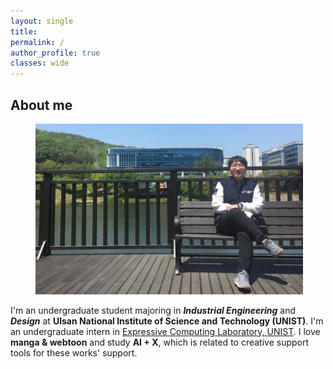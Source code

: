 ```yaml
---
layout: single
title:  
permalink: /
author_profile: true
classes: wide
---
```

## About me

<figure style="width: 85%" class="align-center">
  <img src="/assets/images/about20220713.jpg" alt="">
</figure>

I'm an undergraduate student majoring in ***Industrial Engineering*** and ***Design*** at **Ulsan National Institute of Science and Technology (UNIST)**. I'm an undergraduate intern in [Expressive Computing Laboratory, UNIST]. I love **manga & webtoon** and study **AI + X**, which is related to creative support tools for these works' support.

[Expressive Computing Laboratory, UNIST]: https://www.klee141.com/

